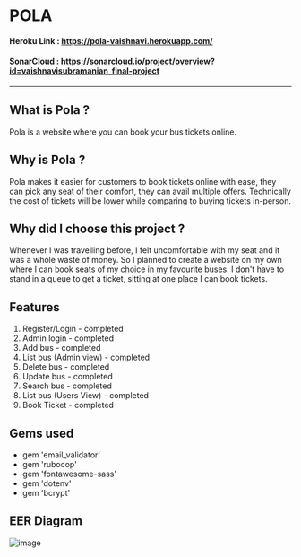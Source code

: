 # POLA

#### Heroku Link : https://pola-vaishnavi.herokuapp.com/
#### SonarCloud : https://sonarcloud.io/project/overview?id=vaishnavisubramanian_final-project
***

## What is Pola ?
Pola is a website where you can book your bus tickets online.
## Why is Pola ?
Pola makes it easier for customers to book tickets online with ease, they can pick any seat of their comfort, they can avail multiple offers. Technically the cost of tickets will be lower while comparing to buying tickets in-person.
## Why did I choose this project ?
Whenever I was travelling before, I felt uncomfortable with my seat and it was a whole waste of money. So I planned to create a website on my own where I can book seats of my choice in my favourite buses. I don't have to stand in a queue to get a ticket, sitting at one place I can book tickets.
## Features
1. Register/Login - completed
2. Admin login - completed
3. Add bus - completed
4. List bus (Admin view) -  completed
5. Delete bus -  completed
6. Update bus - completed
7. Search bus - completed
8. List bus (Users View) - completed
9. Book Ticket - completed
## Gems used
  * gem 'email_validator'
  * gem 'rubocop'
  * gem 'fontawesome-sass'
  * gem 'dotenv'
  * gem 'bcrypt'
## EER Diagram
![image](https://user-images.githubusercontent.com/93571050/185542076-e12ee42e-416c-4d3a-afec-1fde19d1ccdb.png)

 
